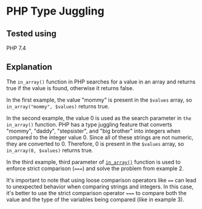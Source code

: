 # PHP Type Juggling

## Tested using
PHP 7.4

## Explanation

The `in_array()` function in PHP searches for a value in an array and returns true if the value is found, otherwise it returns false.

In the first example, the value "mommy" is present in the `$values` array, so `in_array("mommy", $values)` returns true.

In the second example, the value 0 is used as the search parameter in `the in_array()` function. PHP has a type juggling feature that converts "mommy", "daddy", "stepsister", and "big brother" into integers when compared to the integer value 0. Since all of these strings are not numeric, they are converted to 0. Therefore, 0 is present in the `$values` array, so `in_array(0, $values)` returns true.

In the third example, third parameter of [`in_array()`](https://www.php.net/manual/en/function.in-array.php) function is used to enforce strict comparison (`===`) and solve the problem from example 2.

It's important to note that using loose comparison operators like `==` can lead to unexpected behavior when comparing strings and integers. In this case, it's better to use the strict comparison operator `===` to compare both the value and the type of the variables being compared (like in example 3).